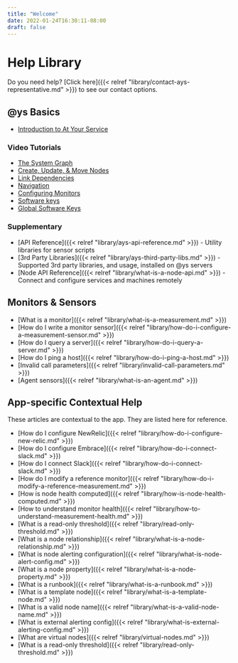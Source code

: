 ```yaml
---
title: "Welcome"
date: 2022-01-24T16:30:11-08:00
draft: false
---
```


# Help Library

Do you need help? [Click here]({{< relref "library/contact-ays-representative.md" >}}) to see our contact options.

## @ys Basics

- [Introduction to At Your Service](https://www.youtube.com/watch?v=zmF8SuhVe_I)

### Video Tutorials

- [The System Graph](https://www.youtube.com/watch?v=3VawuzUcEJU)
- [Create, Update, & Move Nodes](https://youtu.be/4gYpX-IBxkM)
- [Link Dependencies](https://youtu.be/uLsfU88qp_I)
- [Navigation](https://youtu.be/KSFvgU5-ff4)
- [Configuring Monitors](https://youtu.be/1xw5lgAEAP8)
- [Software keys](https://youtu.be/vtgVAHT4kqA)
- [Global Software Keys](https://youtu.be/7-Is4LPHWXg)

### Supplementary

- [API Reference]({{< relref "library/ays-api-reference.md" >}}) - Utility libraries for sensor scripts
- [3rd Party Libraries]({{< relref "library/ays-third-party-libs.md" >}}) - Supported 3rd party libraries, and usage, installed on @ys servers
- [Node API Reference]({{< relref "library/what-is-a-node-api.md" >}}) - Connect and configure services and machines remotely

## Monitors & Sensors

- [What is a monitor]({{< relref "library/what-is-a-measurement.md" >}})
- [How do I write a monitor sensor]({{< relref "library/how-do-i-configure-a-measurement-sensor.md" >}})
- [How do I query a server]({{< relref "library/how-do-i-query-a-server.md" >}})
- [How do I ping a host]({{< relref "library/how-do-i-ping-a-host.md" >}})
- [Invalid call parameters]({{< relref "library/invalid-call-parameters.md" >}})
- [Agent sensors]({{< relref "library/what-is-an-agent.md" >}})

## App-specific Contextual Help

These articles are contextual to the app. They are listed here for reference.

- [How do I configure NewRelic]({{< relref "library/how-do-i-configure-new-relic.md" >}})
- [How do I configure Embrace]({{< relref "library/how-do-i-connect-slack.md" >}})
- [How do I connect Slack]({{< relref "library/how-do-i-connect-slack.md" >}})
- [How do I modify a reference monitor]({{< relref "library/how-do-i-modify-a-reference-measurement.md" >}})
- [How is node health computed]({{< relref "library/how-is-node-health-computed.md" >}})
- [How to understand monitor health]({{< relref "library/how-to-understand-measurement-health.md" >}})
- [What is a read-only threshold]({{< relref "library/read-only-threshold.md" >}})
- [What is a node relationship]({{< relref "library/what-is-a-node-relationship.md" >}})
- [What is node alerting configuration]({{< relref "library/what-is-node-alert-config.md" >}})
- [What is a node property]({{< relref "library/what-is-a-node-property.md" >}})
- [What is a runbook]({{< relref "library/what-is-a-runbook.md" >}})
- [What is a template node]({{< relref "library/what-is-a-template-node.md" >}})
- [What is a valid node name]({{< relref "library/what-is-a-valid-node-name.md" >}})
- [What is external alerting config]({{< relref "library/what-is-external-alerting-config.md" >}})
- [What are virtual nodes]({{< relref "library/virtual-nodes.md" >}})
- [What is a read-only threshold]({{< relref "library/read-only-threshold.md" >}})
